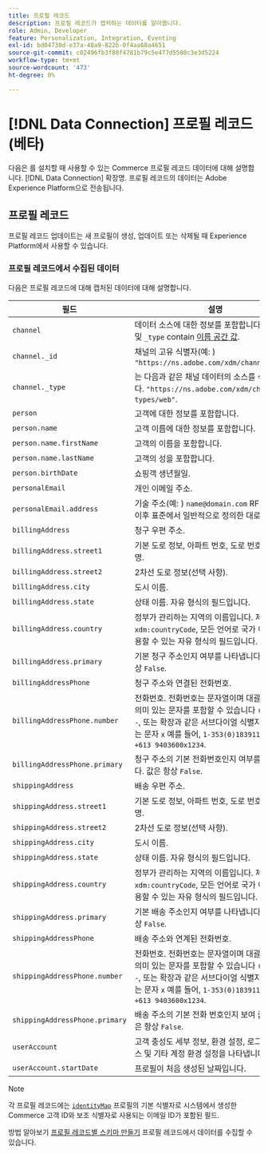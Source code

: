 ```yaml
---
title: 프로필 레코드
description: 프로필 레코드가 캡처하는 데이터를 알아봅니다.
role: Admin, Developer
feature: Personalization, Integration, Eventing
exl-id: bd04730d-e37a-48a9-822b-0f4aa68a4651
source-git-commit: c02496fb3f88f4781b79c5e477d5508c3e3d5224
workflow-type: tm+mt
source-wordcount: '473'
ht-degree: 0%

---
```


# [!DNL Data Connection] 프로필 레코드(베타)

다음은 를 설치할 때 사용할 수 있는 Commerce 프로필 레코드 데이터에 대해 설명합니다. [!DNL Data Connection] 확장명. 프로필 레코드의 데이터는 Adobe Experience Platform으로 전송됩니다.

## 프로필 레코드

프로필 레코드 업데이트는 새 프로필이 생성, 업데이트 또는 삭제될 때 Experience Platform에서 사용할 수 있습니다.

### 프로필 레코드에서 수집된 데이터

다음은 프로필 레코드에 대해 캡처된 데이터에 대해 설명합니다.

| 필드 | 설명 |
|---|---|
| `channel` | 데이터 소스에 대한 정보를 포함합니다. 모두 `_id` 및 `_type` contain [이름 공간 값](https://experienceleague.adobe.com/en/docs/experience-platform/xdm/schema/namespaces). |
| `channel._id` | 채널의 고유 식별자(예: ) `"https://ns.adobe.com/xdm/channels/web"`. |
| `channel._type` | 는 다음과 같은 채널 데이터의 소스를 식별합니다. `"https://ns.adobe.com/xdm/channel-types/web"`. |
| `person` | 고객에 대한 정보를 포함합니다. |
| `person.name` | 고객 이름에 대한 정보를 포함합니다. |
| `person.name.firstName` | 고객의 이름을 포함합니다. |
| `person.name.lastName` | 고객의 성을 포함합니다. |
| `person.birthDate` | 쇼핑객 생년월일. |
| `personalEmail` | 개인 이메일 주소. |
| `personalEmail.address` | 기술 주소(예: ) `name@domain.com` RFC2822 및 이후 표준에서 일반적으로 정의한 대로. |
| `billingAddress` | 청구 우편 주소. |
| `billingAddress.street1` | 기본 도로 정보, 아파트 번호, 도로 번호 및 도로명. |
| `billingAddress.street2` | 2차선 도로 정보(선택 사항). |
| `billingAddress.city` | 도시 이름. |
| `billingAddress.state` | 상태 이름. 자유 형식의 필드입니다. |
| `billingAddress.country` | 정부가 관리하는 지역의 이름입니다. 제외 `xdm:countryCode`, 모든 언어로 국가 이름을 사용할 수 있는 자유 형식의 필드입니다. |
| `billingAddress.primary` | 기본 청구 주소인지 여부를 나타냅니다. 값은 항상 `False`. |
| `billingAddressPhone` | 청구 주소와 연결된 전화번호. |
| `billingAddressPhone.number` | 전화번호. 전화번호는 문자열이며 대괄호와 같은 의미 있는 문자를 포함할 수 있습니다 `()`, 하이픈 `-`, 또는 확장과 같은 서브다이얼 식별자를 보여 주는 문자 `x` 예를 들어,  `1-353(0)18391111` 또는 `+613 9403600x1234`. |
| `billingAddressPhone.primary` | 청구 주소의 기본 전화번호인지 여부를 나타냅니다. 값은 항상 `False`. |
| `shippingAddress` | 배송 우편 주소. |
| `shippingAddress.street1` | 기본 도로 정보, 아파트 번호, 도로 번호 및 도로명. |
| `shippingAddress.street2` | 2차선 도로 정보(선택 사항). |
| `shippingAddress.city` | 도시 이름. |
| `shippingAddress.state` | 상태 이름. 자유 형식의 필드입니다. |
| `shippingAddress.country` | 정부가 관리하는 지역의 이름입니다. 제외 `xdm:countryCode`, 모든 언어로 국가 이름을 사용할 수 있는 자유 형식의 필드입니다. |
| `shippingAddress.primary` | 기본 배송 주소인지 여부를 나타냅니다. 값은 항상 `False`. |
| `shippingAddressPhone` | 배송 주소와 연계된 전화번호. |
| `shippingAddressPhone.number` | 전화번호. 전화번호는 문자열이며 대괄호와 같은 의미 있는 문자를 포함할 수 있습니다 `()`, 하이픈 `-`, 또는 확장과 같은 서브다이얼 식별자를 보여 주는 문자 `x` 예를 들어,  `1-353(0)18391111` 또는 `+613 9403600x1234`. |
| `shippingAddressPhone.primary` | 배송 주소의 기본 전화 번호인지 보여 줍니다. 값은 항상 `False`. |
| `userAccount` | 고객 충성도 세부 정보, 환경 설정, 로그인 프로세스 및 기타 계정 환경 설정을 나타냅니다. |
| `userAccount.startDate` | 프로필이 처음 생성된 날짜입니다. |

>[!NOTE]
>
>각 프로필 레코드에는 [`identityMap`](https://experienceleague.adobe.com/en/docs/experience-platform/xdm/field-groups/profile/identitymap) 프로필의 기본 식별자로 시스템에서 생성한 Commerce 고객 ID와 보조 식별자로 사용되는 이메일 ID가 포함된 필드.

방법 알아보기 [프로필 레코드별 스키마 만들기](profile-data.md) 프로필 레코드에서 데이터를 수집할 수 있습니다.
